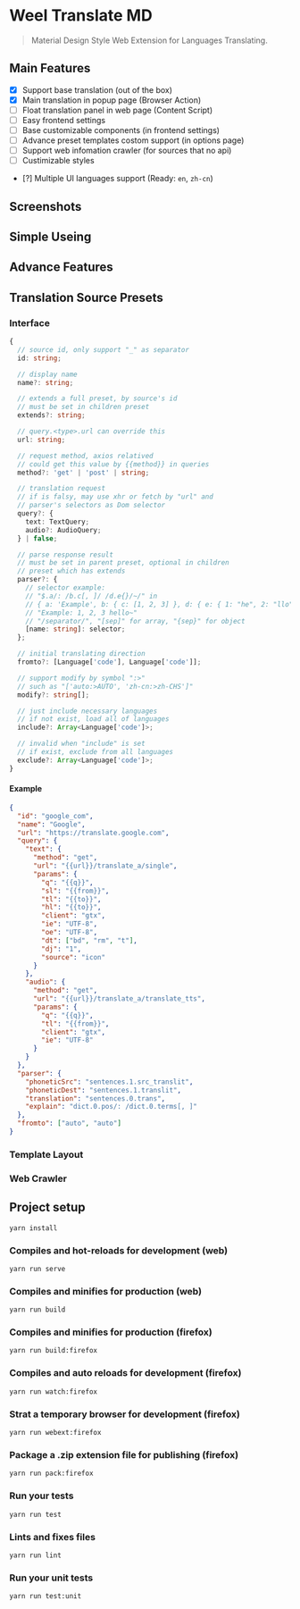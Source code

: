 # Weel Translate MD
> Material Design Style Web Extension for Languages Translating.

## Main Features
- [x] Support base translation (out of the box)
- [x] Main translation in popup page (Browser Action)
- [ ] Float translation panel in web page (Content Script)
- [ ] Easy frontend settings
- [ ] Base customizable components (in frontend settings)
- [ ] Advance preset templates costom support (in options page)
- [ ] Support web infomation crawler (for sources that no api)
- [ ] Custimizable styles
- [?] Multiple UI languages support (Ready: `en`, `zh-cn`)

## Screenshots

## Simple Useing

## Advance Features

## Translation Source Presets
### Interface
```typescript
{
  // source id, only support "_" as separator
  id: string;

  // display name
  name?: string;

  // extends a full preset, by source's id
  // must be set in children preset
  extends?: string;

  // query.<type>.url can override this
  url: string;

  // request method, axios relatived
  // could get this value by {{method}} in queries
  method?: 'get' | 'post' | string;

  // translation request
  // if is falsy, may use xhr or fetch by "url" and
  // parser's selectors as Dom selector
  query?: {
    text: TextQuery;
    audio?: AudioQuery;
  } | false;

  // parse response result
  // must be set in parent preset, optional in children
  // preset which has extends
  parser?: {
    // selector example:
    // "$.a/: /b.c[, ]/ /d.e{}/~/" in
    // { a: 'Example', b: { c: [1, 2, 3] }, d: { e: { 1: "he", 2: "llo" } } } =>
    // "Example: 1, 2, 3 hello~"
    // "/separator/", "[sep]" for array, "{sep}" for object
    [name: string]: selector;
  };

  // initial translating direction
  fromto?: [Language['code'], Language['code']];

  // support modify by symbol ":>"
  // such as "['auto:>AUTO', 'zh-cn:>zh-CHS']"
  modify?: string[];

  // just include necessary languages
  // if not exist, load all of languages
  include?: Array<Language['code']>;

  // invalid when "include" is set
  // if exist, exclude from all languages
  exclude?: Array<Language['code']>;
}
```

#### Example
```json
{
  "id": "google_com",
  "name": "Google",
  "url": "https://translate.google.com",
  "query": {
    "text": {
      "method": "get",
      "url": "{{url}}/translate_a/single",
      "params": {
        "q": "{{q}}",
        "sl": "{{from}}",
        "tl": "{{to}}",
        "hl": "{{to}}",
        "client": "gtx",
        "ie": "UTF-8",
        "oe": "UTF-8",
        "dt": ["bd", "rm", "t"],
        "dj": "1",
        "source": "icon"
      }
    },
    "audio": {
      "method": "get",
      "url": "{{url}}/translate_a/translate_tts",
      "params": {
        "q": "{{q}}",
        "tl": "{{from}}",
        "client": "gtx",
        "ie": "UTF-8"
      }
    }
  },
  "parser": {
    "phoneticSrc": "sentences.1.src_translit",
    "phoneticDest": "sentences.1.translit",
    "translation": "sentences.0.trans",
    "explain": "dict.0.pos/: /dict.0.terms[, ]"
  },
  "fromto": ["auto", "auto"]
}
```

### Template Layout

### Web Crawler

## Project setup
```
yarn install
```

### Compiles and hot-reloads for development (web)
```
yarn run serve
```

### Compiles and minifies for production (web)
```
yarn run build
```

### Compiles and minifies for production (firefox)
```
yarn run build:firefox
```

### Compiles and auto reloads for development (firefox)
```
yarn run watch:firefox
```

### Strat a temporary browser for development (firefox)
```
yarn run webext:firefox
```

### Package a .zip extension file for publishing (firefox)
```
yarn run pack:firefox
```

### Run your tests
```
yarn run test
```

### Lints and fixes files
```
yarn run lint
```

### Run your unit tests
```
yarn run test:unit
```

